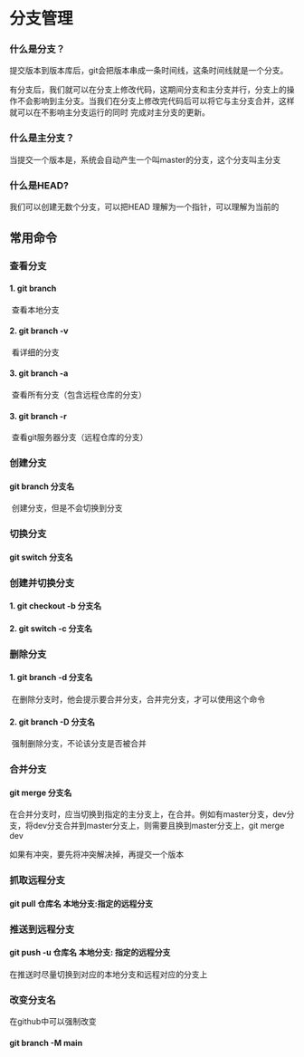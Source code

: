 # 分支管理

### 什么是分支？ 

​	提交版本到版本库后，git会把版本串成一条时间线，这条时间线就是一个分支。

​    有分支后，我们就可以在分支上修改代码，这期间分支和主分支并行，分支上的操作不会影响到主分支。当我们在分支上修改完代码后可以将它与主分支合并，这样就可以在不影响主分支运行的同时 完成对主分支的更新。

### 什么是主分支？

 当提交一个版本是，系统会自动产生一个叫master的分支，这个分支叫主分支

### 什么是HEAD? 

  我们可以创建无数个分支，可以把HEAD 理解为一个指针，可以理解为当前的

## 常用命令

### 	查看分支

#### 		1. git branch 

​			查看本地分支

#### 		2. git branch -v

​			看详细的分支

#### 		3. git branch -a

​			查看所有分支（包含远程仓库的分支）

#### 3. git branch -r

​			查看git服务器分支（远程仓库的分支）

### 	创建分支

#### 		 git branch  分支名

​			创建分支，但是不会切换到分支

### 	切换分支

#### 		git switch 分支名

### 	创建并切换分支

#### 		1. git checkout -b 分支名 

#### 		2. git switch -c 分支名 

### 	删除分支

#### 		1. git branch -d 分支名

​	在删除分支时，他会提示要合并分支，合并完分支，才可以使用这个命令

#### 		2. git branch -D 分支名

​	强制删除分支，不论该分支是否被合并

### 合并分支

#### git merge 分支名

在合并分支时，应当切换到指定的主分支上，在合并。例如有master分支，dev分支，将dev分支合并到master分支上，则需要且换到master分支上，git merge dev

如果有冲突，要先将冲突解决掉，再提交一个版本

### 抓取远程分支

#### git pull 仓库名  本地分支:指定的远程分支

### 推送到远程分支

#### git push -u 仓库名  本地分支: 指定的远程分支

在推送时尽量切换到对应的本地分支和远程对应的分支上

### 改变分支名

在github中可以强制改变

#### git branch -M main




